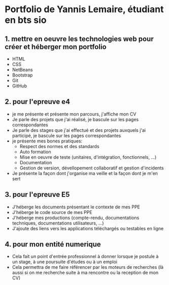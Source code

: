 # Portfolio de Yannis Lemaire, étudiant en bts sio



## 1. mettre en oeuvre les technologies web pour créer et héberger mon portfolio

- HTML
- CSS
- NetBeans
- Bootstrap
- Git
- GitHub

## 2. pour l'epreuve e4

- je me présente et présente mon parcours, j'affiche mon CV
- Je parle des projets que j'ai réalisé, je bascule sur les pages correspondantes
- Je parle des stages que j'ai effectué et des projets auxquels j'ai participé, je bascule sur les pages correspondantes
- je présente mes bones pratiques:
  - Respect des normes et des standards
  - Auto formation
  - Mise en oeuvre de teste (unitaires, d'intégration, fonctionnels, ...)
  - Documentation
  - Gestion de version, dévellopement collaboratif et gestion d'incidents
- Je présente la façon dont j'organise ma veille et la façon dont je m'en sert

## 3. pour l'epreuve E5

- J'héberge les documents présentant le contexte de mes PPE
- J'héberge le code source de mes PPE
- J'héberge mes productions (compte-rendu, documentations techniques, documentations utilisateurs, ...)
- J'ajoute des liens vers les applications téléchargés ou testables en ligne

## 4. pour mon entité numerique

- Cela fait un point d'entrée professionnel à donner lorsque je postule à un stage, à une poursuite d'études ou à un emploi
- Cela permettra de me faire référencer par les moteurs de recherches (là aussi si on me recherche suite à ma rencontre ou la reception de mon CV)
